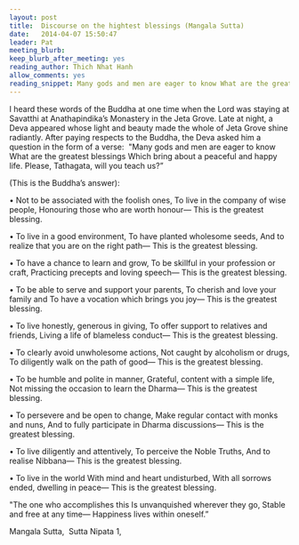 ```yaml
---
layout: post
title:  Discourse on the hightest blessings (Mangala Sutta)
date:   2014-04-07 15:50:47
leader: Pat
meeting_blurb:
keep_blurb_after_meeting: yes
reading_author: Thich Nhat Hanh
allow_comments: yes
reading_snippet: Many gods and men are eager to know What are the greatest blessings Which bring about a peaceful and happy life.Please, Tathagata, will you teach us?
---
```

I heard these words of the Buddha at one time when the Lord was staying at Savatthi at Anathapindika’s Monastery in the Jeta Grove. Late at night, a Deva appeared whose light and beauty made the whole of Jeta Grove shine radiantly. After paying respects to the Buddha, the Deva asked him a question in the form of a verse: 
"Many gods and men are eager to know
What are the greatest blessings
Which bring about a peaceful and happy life.
Please, Tathagata, will you teach us?”

(This is the Buddha’s answer):

• Not to be associated with the foolish ones,
To live in the company of wise people,
Honouring those who are worth honour—
This is the greatest blessing.

• To live in a good environment,
To have planted wholesome seeds,
And to realize that you are on the right path—
This is the greatest blessing.

• To have a chance to learn and grow,
To be skillful in your profession or craft,
Practicing precepts and loving speech—
This is the greatest blessing.

• To be able to serve and support your parents,
To cherish and love your family and
To have a vocation which brings you joy—
This is the greatest blessing.

• To live honestly, generous in giving,
To offer support to relatives and friends,
Living a life of blameless conduct—
This is the greatest blessing.

• To clearly avoid unwholesome actions,
Not caught by alcoholism or drugs,
To diligently walk on the path of good—
This is the greatest blessing.

• To be humble and polite in manner,
Grateful, content with a simple life,
Not missing the occasion to learn the Dharma—
This is the greatest blessing.

• To persevere and be open to change,
Make regular contact with monks and nuns,
And to fully participate in Dharma discussions—
This is the greatest blessing.

• To live diligently and attentively,
To perceive the Noble Truths,
And to realise Nibbana—
This is the greatest blessing.

• To live in the world
With mind and heart undisturbed,
With all sorrows ended, dwelling in peace—
This is the greatest blessing.

"The one who accomplishes this
Is unvanquished wherever they go,
Stable and free at any time—
Happiness lives within oneself.”


Mangala Sutta,  Sutta Nipata 1,
